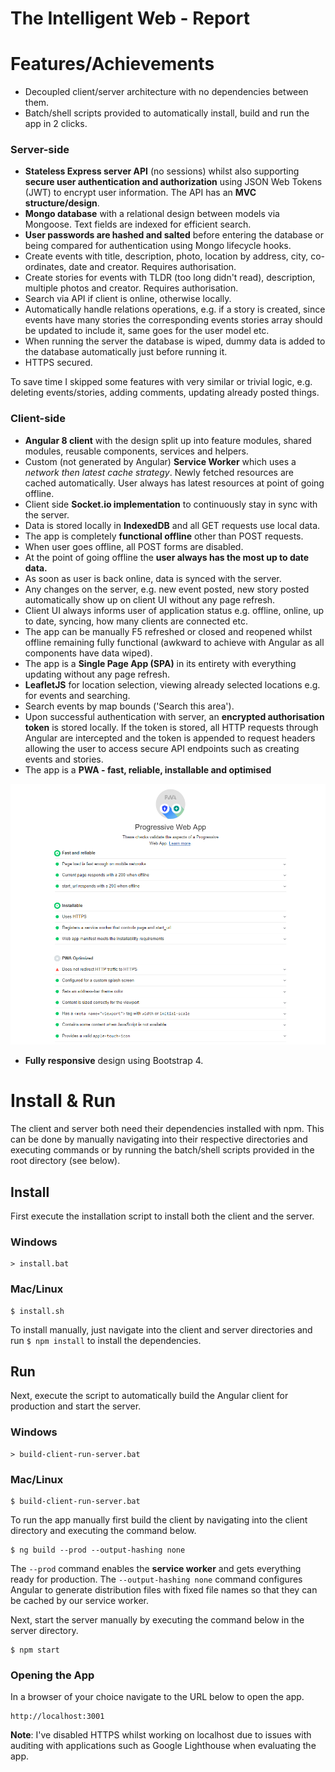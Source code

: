 # The Intelligent Web - Report


# Features/Achievements
- Decoupled client/server architecture with no dependencies between them.
- Batch/shell scripts provided to automatically install, build and run the app in 2 clicks.

### Server-side
- **Stateless Express server API** (no sessions) whilst also supporting **secure user authentication and authorization** using JSON Web Tokens (JWT) to encrypt user information. The API has an **MVC structure/design**.
- **Mongo database** with a relational design between models via Mongoose. Text fields are indexed for efficient search.
- **User passwords are hashed and salted** before entering the database or being compared for authentication using Mongo lifecycle hooks.
- Create events with title, description, photo, location by address, city, co-ordinates, date and creator. Requires authorisation.
- Create stories for events with TLDR (too long didn't read), description, multiple photos and creator. Requires authorisation.
- Search via API if client is online, otherwise locally.
- Automatically handle relations operations, e.g. if a story is created, since events have many stories the corresponding events stories array should be updated to include it, same goes for the user model etc.
- When running the server the database is wiped, dummy data is added to the database automatically just before running it.
- HTTPS secured.

To save time I skipped some features with very similar or trivial logic, e.g. deleting events/stories, adding comments, updating already posted things.
 
### Client-side
- **Angular 8 client** with the design split up into feature modules, shared modules, reusable components, services and helpers.
- Custom (not generated by Angular) **Service Worker** which uses a *network then latest cache strategy*. Newly fetched resources are cached automatically. User always has latest resources at point of going offline.
- Client side **Socket.io implementation** to continuously stay in sync with the server.
- Data is stored locally in **IndexedDB** and all GET requests use local data.
- The app is completely **functional offline** other than POST requests.
- When user goes offline, all POST forms are disabled.
- At the point of going offline the **user always has the most up to date data.**
- As soon as user is back online, data is synced with the server.
- Any changes on the server, e.g. new event posted, new story posted automatically show up on client UI without any page refresh.
- Client UI always informs user of application status e.g. offline, online, up to date, syncing, how many clients are connected etc.
- The app can be manually F5 refreshed or closed and reopened whilst offline remaining fully functional (awkward to achieve with Angular as all components have data wiped).
- The app is a **Single Page App (SPA)** in its entirety with everything updating without any page refresh.
- **LeafletJS** for location selection, viewing already selected locations e.g. for events and searching.
- Search events by map bounds ('Search this area').
- Upon successful authentication with server, an **encrypted authorisation token** is stored locally. If the token is stored, all HTTP requests through Angular are intercepted and the token is appended to request headers allowing the user to access secure API endpoints such as creating events and stories.
- The app is a **PWA - fast, reliable, installable and optimised**

![](report-images/pwa-lighthouse.png)

- **Fully responsive** design using Bootstrap 4.

# Install & Run

The client and server both need their dependencies installed with npm. This can be done by manually navigating into their respective directories and executing commands or by running the batch/shell scripts provided in the root directory (see below).

## Install

First execute the installation script to install both the client and the server.

### Windows
```console
> install.bat
```
### Mac/Linux
```console
$ install.sh
```
To install manually, just navigate into the client and server directories and run `$ npm install` to install the dependencies.

## Run
Next, execute the script to automatically build the Angular client for production and start the server.

### Windows

```console
> build-client-run-server.bat
```

### Mac/Linux

```console
$ build-client-run-server.bat
```

To run the app manually first build the client by navigating into the client directory and executing the command below. 

```console
$ ng build --prod --output-hashing none
```
The `--prod` command enables the **service worker** and gets everything ready for production. The `--output-hashing none` command configures Angular to generate distribution files with fixed file names so that they can be cached by our service worker.

Next, start the server manually by executing the command below in the server directory.

```console
$ npm start
```

### Opening the App

In a browser of your choice navigate to the URL below to open the app.

```console
http://localhost:3001
```

**Note**: I've disabled HTTPS whilst working on localhost due to issues with auditing with applications such as Google Lighthouse when evaluating the app.

